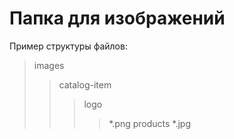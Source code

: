# Папка для изображений

Пример структуры файлов:
> images
>> catalog-item
>>> logo
>>>> *.png
>>> products
>>>> *.jpg